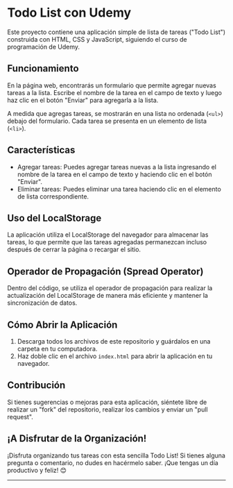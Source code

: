 # Todo List con Udemy

Este proyecto contiene una aplicación simple de lista de tareas ("Todo List") construida con HTML, CSS y JavaScript, siguiendo el curso de programación de Udemy.

## Funcionamiento

En la página web, encontrarás un formulario que permite agregar nuevas tareas a la lista. Escribe el nombre de la tarea en el campo de texto y luego haz clic en el botón "Enviar" para agregarla a la lista.

A medida que agregas tareas, se mostrarán en una lista no ordenada (`<ul>`) debajo del formulario. Cada tarea se presenta en un elemento de lista (`<li>`).

## Características

- Agregar tareas: Puedes agregar tareas nuevas a la lista ingresando el nombre de la tarea en el campo de texto y haciendo clic en el botón "Enviar".
- Eliminar tareas: Puedes eliminar una tarea haciendo clic en el elemento de lista correspondiente.

## Uso del LocalStorage

La aplicación utiliza el LocalStorage del navegador para almacenar las tareas, lo que permite que las tareas agregadas permanezcan incluso después de cerrar la página o recargar el sitio.

## Operador de Propagación (Spread Operator)

Dentro del código, se utiliza el operador de propagación para realizar la actualización del LocalStorage de manera más eficiente y mantener la sincronización de datos.

## Cómo Abrir la Aplicación

1. Descarga todos los archivos de este repositorio y guárdalos en una carpeta en tu computadora.
2. Haz doble clic en el archivo `index.html` para abrir la aplicación en tu navegador.

## Contribución

Si tienes sugerencias o mejoras para esta aplicación, siéntete libre de realizar un "fork" del repositorio, realizar los cambios y enviar un "pull request".

## ¡A Disfrutar de la Organización!

¡Disfruta organizando tus tareas con esta sencilla Todo List! Si tienes alguna pregunta o comentario, no dudes en hacérmelo saber. ¡Que tengas un día productivo y feliz! 😊

---

